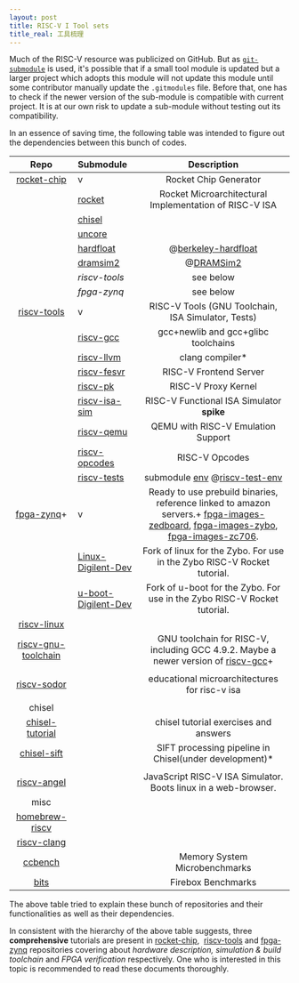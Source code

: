 ```yaml
---
layout: post
title: RISC-V I Tool sets
title_real: 工具梳理
---
```


Much of the RISC-V resource was publicized on GitHub. But as [`git-submodule`](http://git-scm.com/book/en/Git-Tools-Submodules) is used, it's possible that if a small tool module is updated but a larger project which adopts this module will not update this module until some contributor manually update the `.gitmodules` file. Before that, one has to check if the newer version of the sub-module is compatible with current project. It is at our own risk to update a sub-module without testing out its compatibility.

In an essence of saving time, the following table was intended to figure out the dependencies between this bunch of codes.

| **Repo** | **Submodule** | **Description** |
| :----: | :---- | :----: |
| [rocket-chip](https://github.com/ucb-bar/rocket-chip) | v | Rocket Chip Generator |
| | [rocket](https://github.com/ucb-bar/rocket) | Rocket Microarchitectural Implementation of RISC-V ISA |
| | [chisel](https://github.com/ucb-bar/chisel) |
| | [uncore](https://github.com/ucb-bar/uncore) |
| | [hardfloat](https://github.com/ucb-bar/berkeley-hardfloat) | @[berkeley-hardfloat](https://github.com/ucb-bar/berkeley-hardfloat) |
| | [dramsim2](https://github.com/dramninjasUMD/DRAMSim2) | @[DRAMSim2](https://github.com/dramninjasUMD/DRAMSim2) |
| | _riscv-tools_ | see below |
| | _fpga-zynq_ | see below |
| [riscv-tools](https://github.com/ucb-bar/riscv-tools) | v | RISC-V Tools (GNU Toolchain, ISA Simulator, Tests) |
| | [riscv-gcc](https://github.com/ucb-bar/riscv-gcc) | gcc+newlib and gcc+glibc toolchains |
| | [riscv-llvm](https://github.com/ucb-bar/riscv-llvm) | clang compiler* |
| | [riscv-fesvr](https://github.com/ucb-bar/riscv-fesvr) | RISC-V Frontend Server |
| | [riscv-pk](https://github.com/ucb-bar/riscv-pk) | RISC-V Proxy Kernel |
| | [riscv-isa-sim](https://github.com/ucb-bar/riscv-isa-sim) | RISC-V Functional ISA Simulator **spike** |
| | [riscv-qemu](https://github.com/ucb-bar/riscv-qemu) | QEMU with RISC-V Emulation Support |
| | [riscv-opcodes](https://github.com/ucb-bar/riscv-opcodes) | RISC-V Opcodes |
| | [riscv-tests](https://github.com/ucb-bar/riscv-tests) | submodule [env](https://github.com/ucb-bar/riscv-test-env) @[riscv-test-env](https://github.com/ucb-bar/riscv-test-env) |
|  [fpga-zynq](https://github.com/ucb-bar/fpga-zynq)+ | v | Ready to use prebuild binaries, reference linked to amazon servers.+ [fpga-images-zedboard](https://github.com/ucb-bar/fpga-images-zedboard), [fpga-images-zybo](https://github.com/ucb-bar/fpga-images-zybo), [fpga-images-zc706](https://github.com/ucb-bar/fpga-images-zc706). |
| | [Linux-Digilent-Dev](https://github.com/ucb-bar/Linux-Digilent-Dev) | Fork of linux for the Zybo. For use in the Zybo RISC-V Rocket tutorial. |
| | [u-boot-Digilent-Dev](https://github.com/ucb-bar/u-boot-Digilent-Dev) | Fork of u-boot for the Zybo. For use in the Zybo RISC-V Rocket tutorial. |
| [riscv-linux](https://github.com/ucb-bar/riscv-linux) | |
| [riscv-gnu-toolchain](https://github.com/ucb-bar/riscv-gnu-toolchain) | | GNU toolchain for RISC-V, including GCC 4.9.2\. Maybe a newer version of [riscv-gcc](https://github.com/ucb-bar/riscv-gcc)+ |
| | |
| [riscv-sodor](https://github.com/ucb-bar/riscv-sodor) | | educational microarchitectures for risc-v isa |
| | |
| chisel |
| [chisel-tutorial](https://github.com/ucb-bar/chisel-tutorial) | | chisel tutorial exercises and answers |
| [chisel-sift](https://github.com/ucb-bar/chisel-sift) | | SIFT processing pipeline in Chisel(under development)* |
| | |
| [riscv-angel](https://github.com/ucb-bar/riscv-angel) | | JavaScript RISC-V ISA Simulator. Boots linux in a web-browser. |
| misc |
| [homebrew-riscv](https://github.com/ucb-bar/homebrew-riscv) | | |
| [riscv-clang](https://github.com/ucb-bar/riscv-clang) | | |
| [ccbench](https://github.com/ucb-bar/ccbench) | | Memory System Microbenchmarks |
| [bits](https://github.com/ucb-bar/bits) | | Firebox Benchmarks |

The above table tried to explain these bunch of repositories and their functionalities as well as their dependencies.

In consistent with the hierarchy of the above table suggests, three **comprehensive** tutorials are present in [rocket-chip](https://github.com/ucb-bar/rocket-chip),  [riscv-tools](https://github.com/ucb-bar/riscv-tools) and [fpga-zynq](https://github.com/ucb-bar/fpga-zynq) repositories covering about _hardware description, simulation & build toolchain_ and _FPGA verification_ respectively. One who is interested in this topic is recommended to read these documents thoroughly.
